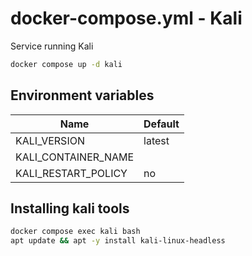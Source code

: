 # docker-compose.yml - Kali

Service running Kali

```bash
docker compose up -d kali
```

## Environment variables

| **Name**            | **Default** |
| ------------------- | ----------- |
| KALI_VERSION        | latest      |
| KALI_CONTAINER_NAME |             |
| KALI_RESTART_POLICY | no          |

## Installing kali tools

```bash
docker compose exec kali bash
apt update && apt -y install kali-linux-headless
```
